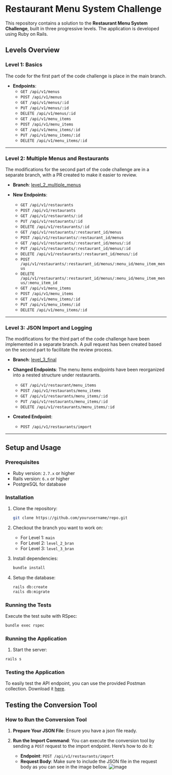 # Restaurant Menu System Challenge

This repository contains a solution to the **Restaurant Menu System Challenge**, built in three progressive levels.
The application is developed using Ruby on Rails.

## Levels Overview

### Level 1: Basics

The code for the first part of the code challenge is place in the main branch.

- **Endpoints**:
  - `GET /api/v1/menus`
  - `POST /api/v1/menus`
  - `GET /api/v1/menus/:id`
  - `PUT /api/v1/menus/:id`
  - `DELETE /api/v1/menus/:id`
  - `GET /api/v1/menu_items`
  - `POST /api/v1/menu_items`
  - `GET /api/v1/menu_items/:id`
  - `PUT /api/v1/menu_items/:id`
  - `DELETE /api/v1/menu_items/:id`
---

### Level 2: Multiple Menus and Restaurants

The modifications for the second part of the code challenge are in a separate branch, with a PR created to make it easier to review.
- **Branch**: [level_2_multiple_menus](https://github.com/Ricardovcn/resturants-api/pull/1)

- **New Endpoints**:
  - `GET /api/v1/restaurants`
  - `POST /api/v1/restaurants`
  - `GET /api/v1/restaurants/:id`
  - `PUT /api/v1/restaurants/:id`
  - `DELETE /api/v1/restaurants/:id`
  - `GET /api/v1/restaurants/:restaurant_id/menus`
  - `POST /api/v1/restaurants/:restaurant_id/menus`
  - `GET /api/v1/restaurants/:restaurant_id/menus/:id`
  - `PUT /api/v1/restaurants/:restaurant_id/menus/:id`
  - `DELETE /api/v1/restaurants/:restaurant_id/menus/:id`
  - `POST /api/v1/restaurants/:restaurant_id/menus/:menu_id/menu_item_menus`
  - `DELETE /api/v1/restaurants/:restaurant_id/menus/:menu_id/menu_item_menus/:menu_item_id`
  - `GET /api/v1/menu_items`
  - `POST /api/v1/menu_items`
  - `GET /api/v1/menu_items/:id`
  - `PUT /api/v1/menu_items/:id`
  - `DELETE /api/v1/menu_items/:id`
---

### Level 3: JSON Import and Logging

The modifications for the third part of the code challenge have been implemented in a separate branch. 
A pull request has been created based on the second part to facilitate the review process.
- **Branch**: [level_3_final](https://github.com/Ricardovcn/resturants-api/pull/2)

- **Changed Endpoints**: The menu items endpoints have been reorganized into a nested structure under restaurants.
  - `GET /api/v1/restaurant/menu_items`
  - `POST /api/v1/restaurants/menu_items`
  - `GET /api/v1/restaurants/menu_items/:id`
  - `PUT /api/v1/restaurants/menu_items/:id`
  - `DELETE /api/v1/restaurants/menu_items/:id`

- **Created Endpoint**:
  - `POST /api/v1/restaurants/import`
---

## Setup and Usage

### Prerequisites
- Ruby version: `2.7.x` or higher
- Rails version: `6.x` or higher
- PostgreSQL for database

### Installation

1. Clone the repository:
   ```bash
   git clone https://github.com/yourusername/repo.git
3. Checkout the branch you want to work on:
   - For Level 1: `main`
   - For Level 2: `level_2_bran`
   - For Level 3: `level_3_bran`
   
3. Install dependencies:
   ```bash
   bundle install
   ```

4. Setup the database:
   ```bash
   rails db:create
   rails db:migrate
   ```

### Running the Tests
Execute the test suite with RSpec:
   ```bash
   bundle exec rspec
   ```
### Running the Application
1. Start the server:
  ```bash
  rails s
  ```
### Testing the Application
To easily test the API endpoint, you can use the provided Postman collection. Download it [here](./Restaurants.postman_collection.json).

## Testing the Conversion Tool

### How to Run the Conversion Tool

1. **Prepare Your JSON File**: Ensure you have a json file ready.

2. **Run the Import Command**: You can execute the conversion tool by sending a `POST` request to the import endpoint. 
    Here’s how to do it:
   
   - **Endpoint**: `POST /api/v1/restaurants/import`
   - **Request Body**: Make sure to include the JSON file in the request body as you can see in the image bellow.
![image](https://github.com/user-attachments/assets/22901b12-a535-4836-b2cf-de670b8d24a6)




